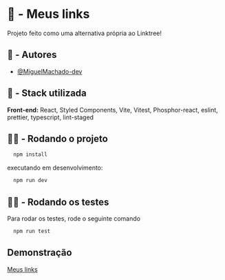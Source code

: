 
# 🔗 - Meus links

Projeto feito como uma alternativa própria ao Linktree!


## 📝 - Autores

- [@MiguelMachado-dev](https://www.github.com/MiguelMachado-dev)


## 🤖 - Stack utilizada

**Front-end:** React, Styled Components, Vite, Vitest, Phosphor-react, eslint, prettier, typescript, lint-staged

## 🏃‍♂️ - Rodando o projeto
```bash
  npm install
```

executando em desenvolvimento:
```bash
  npm run dev
```

## 🏃‍♂️ - Rodando os testes

Para rodar os testes, rode o seguinte comando

```bash
  npm run test
```


## Demonstração

[Meus links](https://meus-links.miguelmachado.dev)

